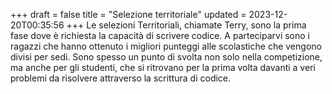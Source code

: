 +++
draft = false
title = "Selezione territoriale"
updated = 2023-12-20T00:35:56
+++
Le selezioni Territoriali, chiamate Terry, sono la prima fase dove è richiesta la capacità di scrivere codice. 
A parteciparvi sono i ragazzi che hanno ottenuto i migliori punteggi alle scolastiche che vengono divisi per sedi.
Sono spesso un punto di svolta non solo nella competizione, ma anche per gli studenti, che si ritrovano per la prima 
volta davanti a veri problemi da risolvere attraverso la scrittura di codice.
